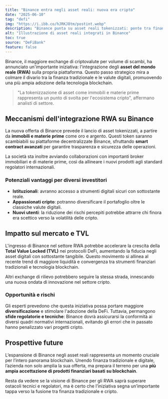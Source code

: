 ```yaml
---
title: "Binance entra negli asset reali: nuova era cripto"
date: "2025-06-10"
tag: "defi"
img: "https://i.ibb.co/hJRKJ8tm/postint.webp"
description: "Binance punta su asset reali tokenizzati: ponte tra finanza tradizionale e cripto."
alt: "Illustrazione di asset reali integrati in Binance"
toc: true
source: "DeFiBank"
feature: false
---
```


Binance, il maggiore exchange di criptovalute per volume di scambi, ha annunciato un'importante iniziativa: l'integrazione degli **asset del mondo reale (RWA)** sulla propria piattaforma. Questo passo strategico mira a colmare il divario tra la finanza tradizionale e le valute digitali, promuovendo una più ampia adozione della tecnologia blockchain.

> "La tokenizzazione di asset come immobili e materie prime rappresenta un punto di svolta per l'ecosistema cripto", affermano analisti di settore.

## Meccanismi dell'integrazione RWA su Binance

La nuova offerta di Binance prevede il lancio di asset tokenizzati, a partire da **immobili e materie prime** come oro e argento. Questi token saranno scambiabili su piattaforme decentralizzate Binance, sfruttando **smart contract avanzati** per garantire trasparenza e sicurezza delle operazioni.

La società sta inoltre avviando collaborazioni con importanti broker immobiliari e di materie prime, così da allineare i nuovi prodotti agli standard regolatori internazionali.

### Potenziali vantaggi per diversi investitori

- **Istituzionali**: avranno accesso a strumenti digitali sicuri con sottostante reale.
- **Appassionati cripto**: potranno diversificare il portafoglio oltre le classiche valute digitali.
- **Nuovi utenti**: la riduzione dei rischi percepiti potrebbe attrarre chi finora era scettico verso la volatilità delle cripto.

## Impatto sul mercato e TVL

L'ingresso di Binance nel settore RWA potrebbe accelerare la crescita della **Total Value Locked (TVL)** nei protocolli DeFi, aumentando la fiducia negli asset digitali con sottostante tangibile. Questo movimento si allinea al recente trend di maggiore liquidità e convergenza tra strumenti finanziari tradizionali e tecnologia blockchain.

Altri exchange di rilievo potrebbero seguire la stessa strada, innescando una nuova ondata di innovazione nel settore cripto.

### Opportunità e rischi

Gli esperti prevedono che questa iniziativa possa portare maggiore **diversificazione** e stimolare l'adozione della DeFi. Tuttavia, permangono **sfide regolatorie e tecniche**: Binance dovrà assicurarsi la conformità ai diversi quadri normativi internazionali, evitando gli errori che in passato hanno penalizzato vari progetti cripto.

## Prospettive future

L’espansione di Binance negli asset reali rappresenta un momento cruciale per l’intero panorama blockchain. Unendo finanza tradizionale e digitale, l’azienda non solo amplia la sua offerta, ma prepara il terreno per una **più ampia accettazione di prodotti finanziari basati su blockchain**.

Resta da vedere se la visione di Binance per gli RWA saprà superare ostacoli tecnici e regolatori, ma è certo che l’iniziativa segna un’importante tappa verso la fusione tra finanza tradizionale e cripto.